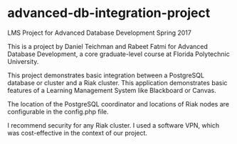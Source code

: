 # advanced-db-integration-project
LMS Project for Advanced Database Development
Spring 2017

This is a project by Daniel Teichman and Rabeet Fatmi for
Advanced Database Development, a core graduate-level course at
Florida Polytechnic University.

This project demonstrates basic integration between a PostgreSQL
database or cluster and a Riak cluster.  This application demonstrates
basic features of a Learning Management System like Blackboard or
Canvas.

The location of the PostgreSQL coordinator and locations of Riak
nodes are configurable in the config.php file.

I recommend security for any Riak cluster. I used a software VPN,
which was cost-effective in the context of our project.
